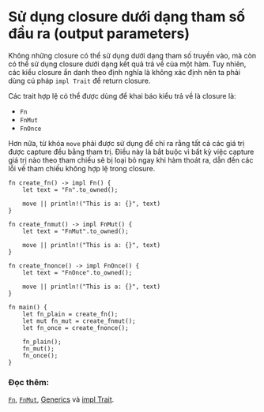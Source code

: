 # Sử dụng closure dưới dạng tham số đầu ra (output parameters)

Không những closure có thể sử dụng dưới dạng tham số truyền vào, mà còn có thể sử dụng closure dưới dạng kết quả trả về của một hàm.
Tuy nhiên, các kiểu closure ẩn danh theo định nghĩa là không xác định nên ta phải dùng cú pháp `impl Trait` để return closure.

Các trait hợp lệ có thể được dùng để khai báo kiểu trả về là closure là:

- `Fn`
- `FnMut`
- `FnOnce`

Hơn nữa, từ khóa `move` phải được sử dụng để chỉ ra rằng tất cả các giá trị được capture đều bằng tham trị. Điều này là bắt buộc vì
bất kỳ việc capture giá trị nào theo tham chiếu sẽ bị loại bỏ ngay khi hàm thoát ra, dẫn đến các lỗi về tham chiếu không hợp lệ trong closure.

```rust,editable
fn create_fn() -> impl Fn() {
    let text = "Fn".to_owned();

    move || println!("This is a: {}", text)
}

fn create_fnmut() -> impl FnMut() {
    let text = "FnMut".to_owned();

    move || println!("This is a: {}", text)
}

fn create_fnonce() -> impl FnOnce() {
    let text = "FnOnce".to_owned();

    move || println!("This is a: {}", text)
}

fn main() {
    let fn_plain = create_fn();
    let mut fn_mut = create_fnmut();
    let fn_once = create_fnonce();

    fn_plain();
    fn_mut();
    fn_once();
}
```

### Đọc thêm:

[`Fn`][fn], [`FnMut`][fnmut], [Generics][generics] và [impl Trait][impltrait].

[fn]: https://doc.rust-lang.org/std/ops/trait.Fn.html
[fnmut]: https://doc.rust-lang.org/std/ops/trait.FnMut.html
[generics]: ../../generics.md
[impltrait]: ../../trait/impl_trait.md
